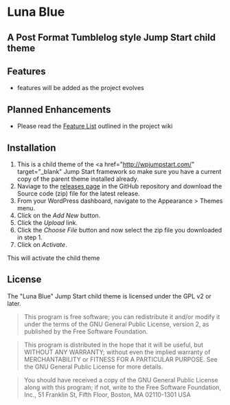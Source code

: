 # Luna Blue
## A Post Format Tumblelog style Jump Start child theme

## Features

* features will be added as the project evolves 

## Planned Enhancements 

* Please read the <a href="https://github.com/rumspeed/luna-blue/wiki/04_Feature-List" target="_blank">Feature List</a> outlined in the project wiki


## Installation

1. This is a child theme of the <a href="http://wpjumpstart.com/" target="_blank" Jump Start framework</a> so make sure you have a current copy of the parent theme installed already.
1. Naviage to the <a href="https://github.com/rumspeed/luna-blue/releases">releases page</a> in the GitHub repository and download the Source code (zip) file for the latest release.
1. From your WordPress dashboard, navigate to the Appearance > Themes menu.
1. Click on the *Add New* button.
1. Click the *Upload* link.
1. Click the *Choose File* button and now select the zip file you downloaded in step 1.
1. Click on *Activate*.

This will activate the child theme



## License

The "Luna Blue" Jump Start child theme is licensed under the GPL v2 or later.

> This program is free software; you can redistribute it and/or modify
it under the terms of the GNU General Public License, version 2, as
published by the Free Software Foundation.

> This program is distributed in the hope that it will be useful,
but WITHOUT ANY WARRANTY; without even the implied warranty of
MERCHANTABILITY or FITNESS FOR A PARTICULAR PURPOSE.  See the
GNU General Public License for more details.

> You should have received a copy of the GNU General Public License
along with this program; if not, write to the Free Software
Foundation, Inc., 51 Franklin St, Fifth Floor, Boston, MA  02110-1301  USA